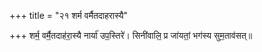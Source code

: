 +++
title = "२१ शर्म वर्मैतदाहरास्यै"

+++
शर्म॒ वर्मै॒तदाह॑रा॒स्यै नार्या॑ उप॒स्तिरे॑। सिनी॑वालि॒ प्र जा॑यतां॒ भग॑स्य सुम॒ताव॑सत्॥